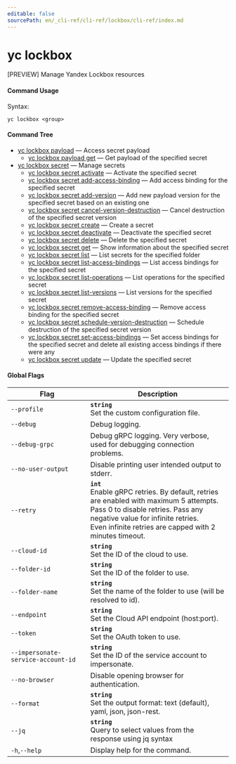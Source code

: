 ```yaml
---
editable: false
sourcePath: en/_cli-ref/cli-ref/lockbox/cli-ref/index.md
---
```


# yc lockbox

[PREVIEW] Manage Yandex Lockbox resources

#### Command Usage

Syntax: 

`yc lockbox <group>`

#### Command Tree

- [yc lockbox payload](payload/index.md) — Access secret payload
	- [yc lockbox payload get](payload/get.md) — Get payload of the specified secret
- [yc lockbox secret](secret/index.md) — Manage secrets
	- [yc lockbox secret activate](secret/activate.md) — Activate the specified secret
	- [yc lockbox secret add-access-binding](secret/add-access-binding.md) — Add access binding for the specified secret
	- [yc lockbox secret add-version](secret/add-version.md) — Add new payload version for the specified secret based on an existing one
	- [yc lockbox secret cancel-version-destruction](secret/cancel-version-destruction.md) — Cancel destruction of the specified secret version
	- [yc lockbox secret create](secret/create.md) — Create a secret
	- [yc lockbox secret deactivate](secret/deactivate.md) — Deactivate the specified secret
	- [yc lockbox secret delete](secret/delete.md) — Delete the specified secret
	- [yc lockbox secret get](secret/get.md) — Show information about the specified secret
	- [yc lockbox secret list](secret/list.md) — List secrets for the specified folder
	- [yc lockbox secret list-access-bindings](secret/list-access-bindings.md) — List access bindings for the specified secret
	- [yc lockbox secret list-operations](secret/list-operations.md) — List operations for the specified secret
	- [yc lockbox secret list-versions](secret/list-versions.md) — List versions for the specified secret
	- [yc lockbox secret remove-access-binding](secret/remove-access-binding.md) — Remove access binding for the specified secret
	- [yc lockbox secret schedule-version-destruction](secret/schedule-version-destruction.md) — Schedule destruction of the specified secret version
	- [yc lockbox secret set-access-bindings](secret/set-access-bindings.md) — Set access bindings for the specified secret and delete all existing access bindings if there were any
	- [yc lockbox secret update](secret/update.md) — Update the specified secret

#### Global Flags

| Flag | Description |
|----|----|
|`--profile`|<b>`string`</b><br/>Set the custom configuration file.|
|`--debug`|Debug logging.|
|`--debug-grpc`|Debug gRPC logging. Very verbose, used for debugging connection problems.|
|`--no-user-output`|Disable printing user intended output to stderr.|
|`--retry`|<b>`int`</b><br/>Enable gRPC retries. By default, retries are enabled with maximum 5 attempts.<br/>Pass 0 to disable retries. Pass any negative value for infinite retries.<br/>Even infinite retries are capped with 2 minutes timeout.|
|`--cloud-id`|<b>`string`</b><br/>Set the ID of the cloud to use.|
|`--folder-id`|<b>`string`</b><br/>Set the ID of the folder to use.|
|`--folder-name`|<b>`string`</b><br/>Set the name of the folder to use (will be resolved to id).|
|`--endpoint`|<b>`string`</b><br/>Set the Cloud API endpoint (host:port).|
|`--token`|<b>`string`</b><br/>Set the OAuth token to use.|
|`--impersonate-service-account-id`|<b>`string`</b><br/>Set the ID of the service account to impersonate.|
|`--no-browser`|Disable opening browser for authentication.|
|`--format`|<b>`string`</b><br/>Set the output format: text (default), yaml, json, json-rest.|
|`--jq`|<b>`string`</b><br/>Query to select values from the response using jq syntax|
|`-h`,`--help`|Display help for the command.|
